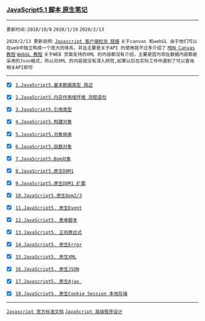 ### [JavaScript5.1 脚本 原生笔记](https://developer.mozilla.org/en-US/docs/Web/JavaScript) 

-----
`更新时间:2018/10/8` `2020/1/19` `2020/2/13`

`2020/2/13 更新说明`: [`Javascript 客户端检测 链接`](./JavaScriptCheck.md) `关于canvas 和webGL 由于他们可以在web中独立构成一个庞大的体系，并且主要是关于API 的使用就不过多介绍了` [`MDN Canvas教程`](https://developer.mozilla.org/zh-CN/docs/Web/API/Canvas_API/Tutorial)  [`WebGL 教程`](https://developer.mozilla.org/zh-CN/docs/Web/API/WebGL_API) `关于WEB 页面支持的XML 的内容都没有介绍，主要是因为现在数据内容都是采用的Json格式，所以对XML 的内容就没有深入研究,如果以后在实际工作中遇到了可以查询相关API即可`

-----

* [x] [`1.JavaScript5.基本数据类型 简述`](./JavaScriptDateType.md)

* [x] [`2.JavaScript5.内存作用域环境 流程语句`](./JavaScriptVariable.md)

* [x] [`3.JavaScript5.引用类型`](./JavaScriptObject.md)

* [x] [`4.JavaScript5.构建对象`](./JavaScriptOO.md)

* [x] [`5.JavaScript5.对象继承`](./JavaScriptOOExtend.md)
 
* [x] [`6.JavaScript5.函数对象`](./JavaScriptFunction.md)

* [x] [`7.JavaScript5.Bom对象`](./JavaScriptBom.md)

* [x] [`8.JavaScript5.原生DOM1`](./JavaScriptDom1.md)

* [x] [`9.JavaScript5.原生DOM1 扩展`](./JavaScriptDom2.md)

* [x] [`10.JavaScript5.原生Dom2/3`](./JavaScriptDom3.md)

* [x] [`11.JavaScript5. 原生Event`](./JavaScriptEvent.md)

* [x] [`12.JavaScript5. 表单脚本`](./JavaScriptForm.md)

* [x] [`13.JavaScript5. 正则表达式`](./JavascriptRegExp.md)

* [x] [`14.JavaScript5. 原生Error`](./ErrorHandling.md)

* [x] [`15.JavaScript5. 原生XML`](./JavaScriptXML.md)

* [x] [`16.JavaScript5. 原生JSON` ](./JavaScriptJson.md)

* [x] [`17.Javascript5. 原生Ajax `](./JavaScriptAjax.md)

* [x] [`18.JavaScript5. 原生Cookie Session 本地存储`](./JavaScriptLocalSC.md)

------
[`Javascript 官方标准文档`](https://developer.mozilla.org/en-US/docs/Web/JavaScript)  [`JavaScript 高级程序设计`](https://www.baidu.com/s?ie=utf8&f=8&rsv_bp=1&tn=baidu&wd=JavaScript%20%E9%AB%98%E7%BA%A7%E7%A8%8B%E5%BA%8F%E8%AE%BE%E8%AE%A1%20PDF&oq=JavaScript%2520%25E9%25AB%2598%25E7%25BA%25A7%25E7%25A8%258B%25E5%25BA%258F%25E8%25AE%25BE%25E8%25AE%25A1&rsv_pq=dc0e49010000b180&rsv_t=2d7ejtSsBBG6FGnURtMwmZPnaQ4WrrJLvG0UOqoudhPmoHZg03gEjSJ%2FgFg&rqlang=cn&rsv_enter=1&rsv_sug3=5&rsv_sug1=1&rsv_sug7=000&rsv_sug2=0&inputT=1466&rsv_sug4=1633&rsv_sug=1)
